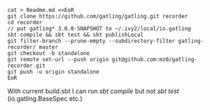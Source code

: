 
```
cat > Readme.md <<EoR
git clone https://github.com/gatling/gatling.git recorder
cd recorder
// put gatling* 3.0.0-SNAPSHOT to ~/.ivy2/local/io.gatling
sbt compile && sbt test && sbt publishLocal
git filter-branch --prune-empty --subdirectory-filter gatling-recorder/ master
git checkout -b standalone
git remote set-url --push origin git@github.com:mz0/gatling-recorder.git
git push -u origin standalone
EoR
```

With current build.sbt I can run _sbt compile_ but not _sbt test_ (io.gatling.BaseSpec etc.)
